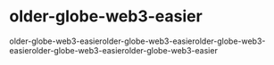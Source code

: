 # older-globe-web3-easier
older-globe-web3-easierolder-globe-web3-easierolder-globe-web3-easierolder-globe-web3-easierolder-globe-web3-easier
